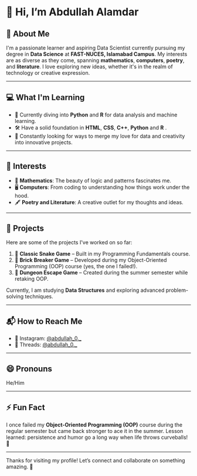 # 👋 Hi, I’m Abdullah Alamdar

## 🌟 About Me
I'm a passionate learner and aspiring Data Scientist currently pursuing my degree in **Data Science** at **FAST-NUCES, Islamabad Campus**. My interests are as diverse as they come, spanning **mathematics**, **computers**, **poetry**, and **literature**. I love exploring new ideas, whether it's in the realm of technology or creative expression.

---

## 💻 What I'm Learning
- 🌱 Currently diving into **Python** and **R** for data analysis and machine learning.
- 🛠️ Have a solid foundation in **HTML**, **CSS**, **C++**, **Python** and **R** .
- 🚀 Constantly looking for ways to merge my love for data and creativity into innovative projects.

---

## 👀 Interests
- 🔢 **Mathematics**: The beauty of logic and patterns fascinates me.
- 🖥️ **Computers**: From coding to understanding how things work under the hood.
- 🖋️ **Poetry and Literature**: A creative outlet for my thoughts and ideas.

---

## 📂 Projects
Here are some of the projects I've worked on so far:  
1. 🐍 **Classic Snake Game** – Built in my Programming Fundamentals course.  
2. 🧱 **Brick Breaker Game** – Developed during my Object-Oriented Programming (OOP) course (yes, the one I failed!).  
3. 🏰 **Dungeon Escape Game** – Created during the summer semester while retaking OOP.  

Currently, I am studying **Data Structures** and exploring advanced problem-solving techniques.

---

## 📬 How to Reach Me
- 📸 Instagram: [@abdullah_0._](https://instagram.com/abdullah_0._)  
- 💬 Threads: [@abdullah_0._](https://threads.net/@abdullah_0._)

---

## 😄 Pronouns
He/Him

---

## ⚡ Fun Fact
I once failed my **Object-Oriented Programming (OOP)** course during the regular semester but came back stronger to ace it in the summer. Lesson learned: persistence and humor go a long way when life throws curveballs! 🎉

---

Thanks for visiting my profile! Let’s connect and collaborate on something amazing. 🚀
